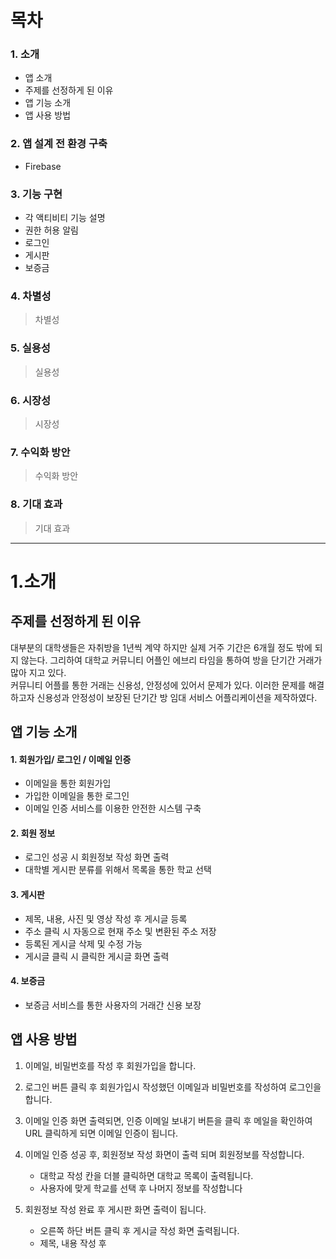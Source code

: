 목차 
=============

### 1. 소개
* 앱 소개 
* 주제를 선정하게 된 이유 
* 앱 기능 소개
* 앱 사용 방법

### 2. 앱 설계 전 환경 구축 
* Firebase

### 3. 기능 구현
* 각 액티비티 기능 설명 
* 권한 허용 알림 
* 로그인
* 게시판 
* 보증금 

### 4. 차별성 
> 차별성

### 5. 실용성
> 실용성

### 6. 시장성
> 시장성

### 7. 수익화 방안
> 수익화 방안

### 8. 기대 효과
> 기대 효과

***


1.소개
=============



주제를 선정하게 된 이유  
-------------

대부분의 대학생들은 자취방을 1년씩 계약 하지만 실제 거주 기간은 6개월 정도 밖에 되지 않는다. 그리하여 대학교 커뮤니티 어플인 에브리 타임을 통하여 방을 단기간 거래가 많아 지고 있다.    
커뮤니티 어플를 통한 거래는 신용성, 안정성에 있어서 문제가 있다. 이러한 문제를 해결하고자 신용성과 안정성이 보장된 단기간 방 임대 서비스 어플리케이션을 제작하였다.  

앱 기능 소개  
-------------
#### 1. 회원가입/ 로그인 / 이메일 인증
* 이메일을 통한 회원가입 
* 가입한 이메일을 통한 로그인
* 이메일 인증 서비스를 이용한 안전한 시스템 구축       

#### 2. 회원 정보 
* 로그인 성공 시 회원정보 작성 화면 출력
* 대학별 게시판 분류를 위해서 목록을 통한 학교 선택    

#### 3. 게시판
* 제목, 내용, 사진 및 영상 작성 후 게시글 등록
* 주소 클릭 시 자동으로 현재 주소 및 변환된 주소 저장 
* 등록된 게시글 삭제 및 수정 가능
* 게시글 클릭 시 클릭한 게시글 화면 출력   

#### 4. 보증금 
* 보증금 서비스를 통한 사용자의 거래간 신용 보장     


앱 사용 방법  
-------------
1. 이메일, 비밀번호를 작성 후 회원가입을 합니다.  
   
2. 로그인 버튼 클릭 후 회원가입시 작성했던 이메일과 비밀번호를 작성하여 로그인을 합니다.   
   
3. 이메일 인증 화면 출력되면, 인증 이메일 보내기 버튼을 클릭 후 메일을 확인하여 URL 클릭하게 되면 이메일 인증이 됩니다.   
   
4. 이메일 인증 성공 후, 회원정보 작성 화면이 출력 되며 회원정보를 작성합니다.   
     * 대학교 작성 칸을 더블 클릭하면 대학교 목록이 출력됩니다.
     * 사용자에 맞게 학교를 선택 후 나머지 정보를 작성합니다    
          
5. 회원정보 작성 완료 후 게시판 화면 출력이 됩니다.   
     * 오른쪽 하단 버튼 클릭 후 게시글 작성 화면 출력됩니다.
     * 제목, 내용 작성 후 



